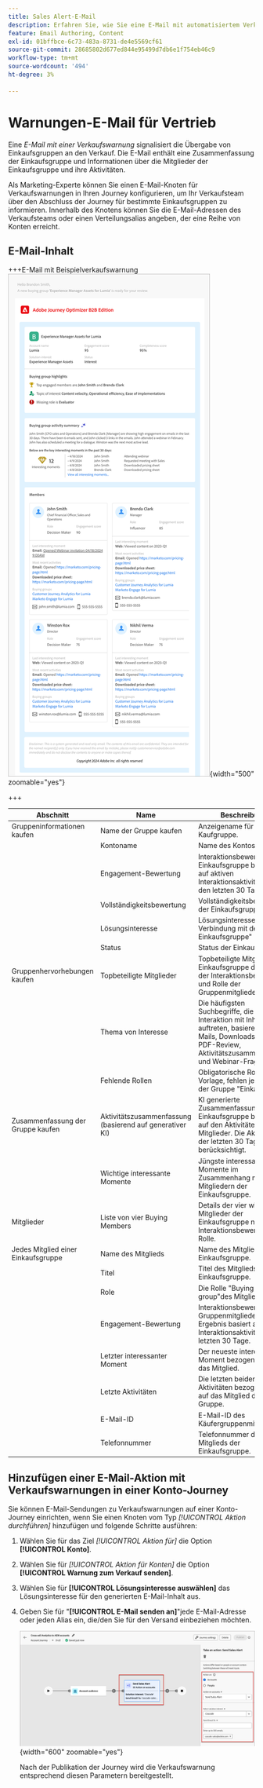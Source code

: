 ```yaml
---
title: Sales Alert-E-Mail
description: Erfahren Sie, wie Sie eine E-Mail mit automatisiertem Verkaufswarnhinweis in Ihre Journey einschließen.
feature: Email Authoring, Content
exl-id: 01bffbce-6c73-483a-8731-de4e5569cf61
source-git-commit: 28685802d677ed844e95499d7db6e1f754eb46c9
workflow-type: tm+mt
source-wordcount: '494'
ht-degree: 3%

---
```


# Warnungen-E-Mail für Vertrieb

Eine _E-Mail mit einer Verkaufswarnung_ signalisiert die Übergabe von Einkaufsgruppen an den Verkauf. Die E-Mail enthält eine Zusammenfassung der Einkaufsgruppe und Informationen über die Mitglieder der Einkaufsgruppe und ihre Aktivitäten.

Als Marketing-Experte können Sie einen E-Mail-Knoten für Verkaufswarnungen in Ihren Journey konfigurieren, um Ihr Verkaufsteam über den Abschluss der Journey für bestimmte Einkaufsgruppen zu informieren. Innerhalb des Knotens können Sie die E-Mail-Adressen des Verkaufsteams oder einen Verteilungsalias angeben, der eine Reihe von Konten erreicht.

## E-Mail-Inhalt

+++E-Mail mit Beispielverkaufswarnung
![Beispiel einer E-Mail mit einem Verkaufswarnhinweis unter Verwendung der Standardvorlage](./assets/sales-alert-email-example.png){width="500" zoomable="yes"}

+++

| Abschnitt | Name | Beschreibung |
| - | ---- | ----------- |
| Gruppeninformationen kaufen | Name der Gruppe kaufen | Anzeigename für die Kaufgruppe. |
|   | Kontoname | Name des Kontos. |
|   | Engagement-Bewertung | Interaktionsbewertung der Einkaufsgruppe basierend auf aktiven Interaktionsaktivitäten in den letzten 30 Tagen. |
|   | Vollständigkeitsbewertung | Vollständigkeitsbewertung der Einkaufsgruppe. |
|   | Lösungsinteresse | Lösungsinteresse in Verbindung mit der Einkaufsgruppe&quot; |
|   | Status | Status der Einkaufsgruppe. |
| Gruppenhervorhebungen kaufen | Topbeteiligte Mitglieder | Topbeteiligte Mitglieder der Einkaufsgruppe durch Kauf der Interaktionsbewertung und Rolle der Gruppenmitglieder. |
|   | Thema von Interesse | Die häufigsten Suchbegriffe, die bei der Interaktion mit Inhalten auftreten, basieren auf E-Mails, Downloads, Chat, PDF-Review, Aktivitätszusammenfassung und Webinar-Fragen. |
|   | Fehlende Rollen | Obligatorische Rollen in der Vorlage, fehlen jedoch in der Gruppe &quot;Einkauf&quot;. |
| Zusammenfassung der Gruppe kaufen | Aktivitätszusammenfassung (basierend auf generativer KI) | KI generierte Zusammenfassung der Einkaufsgruppe basierend auf den Aktivitäten der Mitglieder. Die Aktivitäten der letzten 30 Tage werden berücksichtigt. |
|   | Wichtige interessante Momente | Jüngste interessante Momente im Zusammenhang mit den Mitgliedern der Einkaufsgruppe. |
| Mitglieder | Liste von vier Buying Members | Details der vier wichtigsten Mitglieder der Einkaufsgruppe nach Interaktionsbewertung und Rolle. |
| Jedes Mitglied einer Einkaufsgruppe | Name des Mitglieds | Name des Mitglieds der Einkaufsgruppe. |
|   | Titel | Titel des Mitglieds der Einkaufsgruppe. |
|   | Role | Die Rolle &quot;Buying group&quot;des Mitglieds. |
|   | Engagement-Bewertung | Interaktionsbewertung der Gruppenmitglieder. Das Ergebnis basiert auf aktiven Interaktionsaktivitäten der letzten 30 Tage. |
|   | Letzter interessanter Moment | Der neueste interessanteste Moment bezogen sich auf das Mitglied. |
|   | Letzte Aktivitäten | Die letzten beiden Aktivitäten bezogen sich auf das Mitglied der Gruppe. |
|   | E-Mail-ID | E-Mail-ID des Käufergruppenmitglieds. |
|   | Telefonnummer | Telefonnummer des Mitglieds der Einkaufsgruppe. |

## Hinzufügen einer E-Mail-Aktion mit Verkaufswarnungen in einer Konto-Journey

Sie können E-Mail-Sendungen zu Verkaufswarnungen auf einer Konto-Journey einrichten, wenn Sie einen Knoten vom Typ _[!UICONTROL Aktion durchführen]_ hinzufügen und folgende Schritte ausführen:

1. Wählen Sie für das Ziel _[!UICONTROL Aktion für]_ die Option **[!UICONTROL Konto]**.

1. Wählen Sie für _[!UICONTROL Aktion für Konten]_ die Option **[!UICONTROL Warnung zum Verkauf senden]**.

1. Wählen Sie für **[!UICONTROL Lösungsinteresse auswählen]** das Lösungsinteresse für den generierten E-Mail-Inhalt aus.

1. Geben Sie für &quot;**[!UICONTROL E-Mail senden an]**&quot;jede E-Mail-Adresse oder jeden Alias ein, die/den Sie für den Versand einbeziehen möchten.

   ![Neues E-Mail-Dialogfeld erstellen](assets/sales-alert-email-journey-node.png){width="600" zoomable="yes"}

   Nach der Publikation der Journey wird die Verkaufswarnung entsprechend diesen Parametern bereitgestellt.
